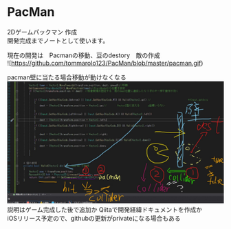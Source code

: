 # PacMan
2Dゲームパックマン 作成  
開発完成までノートとして使います。  

現在の開発は　Pacmanの移動、豆のdestory　敵の作成  
![https://github.com/tommarolo123/PacMan/blob/master/pacman.gif)


pacman壁に当たる場合移動が動けなくなる
![image](https://github.com/tommarolo123/PacMan/blob/master/InkedRay_LI.jpg)　　
説明はゲーム完成した後で追加か Qiitaで開発経緯ドキュメントを作成か　　　
iOSリリース予定ので、githubの更新がprivateになる場合もある
